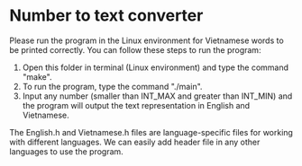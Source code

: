 # Number to text converter

Please run the program in the Linux environment for Vietnamese words to be printed correctly.
You can follow these steps to run the program:
1. Open this folder in terminal (Linux environment) and type the command "make".
2. To run the program, type the command "./main".
3. Input any number (smaller than INT_MAX and greater than INT_MIN) and the program will output the text representation in English and Vietnamese.

The English.h and Vietnamese.h files are language-specific files for working with different languages. We can easily add header file in any other languages to use the program.